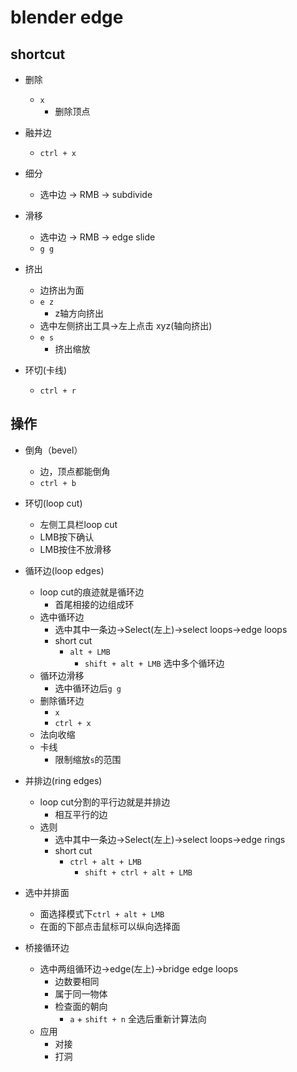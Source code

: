 # blender edge

## shortcut
+ 删除
    + `x`
        + 删除顶点

+ 融并边
    + `ctrl + x`

+ 细分
    + 选中边 -> RMB -> subdivide

+ 滑移
    + 选中边 -> RMB -> edge slide
    + `g g`

+ 挤出
    + 边挤出为面
    + `e z`
        + z轴方向挤出
    + 选中左侧挤出工具->左上点击 xyz(轴向挤出)
    + `e s` 
        + 挤出缩放

+ 环切(卡线)
    + `ctrl + r`
## 操作
+ 倒角（bevel）
    + 边，顶点都能倒角
    + `ctrl + b`

+ 环切(loop cut)
    + 左侧工具栏loop cut
    + LMB按下确认
    + LMB按住不放滑移

+ 循环边(loop edges)
    + loop cut的痕迹就是循环边
        + 首尾相接的边组成环
    + 选中循环边
        + 选中其中一条边->Select(左上)->select loops->edge loops
        + short cut
            + `alt + LMB`
                +  `shift + alt + LMB` 选中多个循环边
    + 循环边滑移
        + 选中循环边后`g g`
    + 删除循环边
        + `x`
        + `ctrl + x`
    + 法向收缩
    + 卡线
        + 限制缩放`s`的范围

+ 并排边(ring edges)
    + loop cut分割的平行边就是并排边
        + 相互平行的边
    + 选则
        + 选中其中一条边->Select(左上)->select loops->edge rings
        + short cut
             + `ctrl + alt + LMB`
                +  `shift + ctrl + alt + LMB` 

+ 选中并排面
    + 面选择模式下`ctrl + alt + LMB`
    + 在面的下部点击鼠标可以纵向选择面

+ 桥接循环边
    + 选中两组循环边->edge(左上)->bridge edge loops
        + 边数要相同
        + 属于同一物体
        + 检查面的朝向
            + `a` + `shift + n` 全选后重新计算法向
    + 应用
        + 对接
        + 打洞